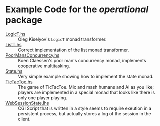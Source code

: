 Example Code for the *operational* package
==========================================

<dl>
<dt><a href="examples/LogicT.hs">LogicT.hs</a>
    <dd>Oleg Kiselyov's <code>LogicT</code> monad transformer.
<dt><a href="examples/ListT.hs">ListT.hs</a>
    <dd>Correct implementation of the list monad transformer.
<dt><a href="examples/PoorMansConcurrency.hs">PoorMansConcurrency.hs</a>
    <dd>Koen Claessen's poor man's concurrency monad, implements cooperative multitasking.
<dt><a href="examples/State.hs">State.hs</a>
    <dd>Very simple example showing how to implement the state monad.
<dt><a href="examples/TicTacToe.hs">TicTacToe.hs</a>
    <dd>The game of TicTacToe. Mix and mash humans and AI as you like; players are implemented in a special monad that looks like there is only one player playing.
<dt><a href="examples/WebSessionState.lhs">WebSessionState.lhs</a>
    <dd>CGI Script that is written in a style seems to require exeution in a persistent process, but actually stores a log of the session in the client.
</dl>
